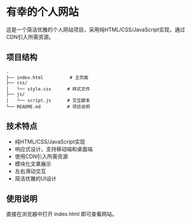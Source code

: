 # 有幸的个人网站

这是一个简洁优雅的个人网站项目，采用纯HTML/CSS/JavaScript实现，通过CDN引入所需资源。

## 项目结构

```
.
├── index.html          # 主页面
├── css/
│   └── style.css      # 样式文件
├── js/
│   └── script.js      # 交互脚本
└── README.md          # 项目说明
```

## 技术特点

- 纯HTML/CSS/JavaScript实现
- 响应式设计，支持移动端和桌面端
- 使用CDN引入所需资源
- 模块化文章展示
- 左右滑动交互
- 简洁优雅的UI设计

## 使用说明

直接在浏览器中打开 index.html 即可查看网站。 